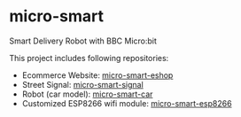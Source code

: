 # micro-smart
Smart Delivery Robot with BBC Micro:bit

This project includes following repositories:
- Ecommerce Website: [micro-smart-eshop](https://github.com/luuductrung1234/micro-smart-eshop)
- Street Signal: [micro-smart-signal](https://github.com/luuductrung1234/micro-smart-signal)
- Robot (car model): [micro-smart-car](https://github.com/luuductrung1234/micro-smart-car)
- Customized ESP8266 wifi module: [micro-smart-esp8266](https://github.com/luuductrung1234/micro-smart-esp8266)
